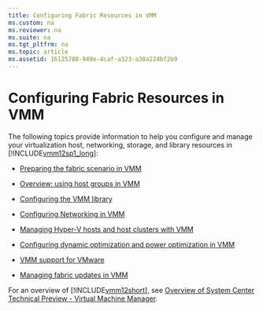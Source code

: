 ```yaml
---
title: Configuring Fabric Resources in VMM
ms.custom: na
ms.reviewer: na
ms.suite: na
ms.tgt_pltfrm: na
ms.topic: article
ms.assetid: 16125788-949e-4caf-a323-a38a224bf2b9
---
```

# Configuring Fabric Resources in VMM
The following topics provide information to help you configure and manage your virtualization host, networking, storage, and library resources in [!INCLUDE[vmm12sp1_long](./Token/vmm12sp1_long_md.md)]:

-   [Preparing the fabric scenario in VMM](./Preparing-the-fabric-scenario-in-VMM.md)

-   [Overview: using host groups in VMM](./Overview--using-host-groups-in-VMM.md)

-   [Configuring the VMM library](./Configuring-the-VMM-library.md)

-   [Configuring Networking in VMM](./Configuring-Networking-in-VMM.md)

-   [Managing Hyper-V hosts and host clusters with VMM](./Managing-Hyper-V-hosts-and-host-clusters-with-VMM.md)

-   [Configuring dynamic optimization and power optimization in VMM](./Configuring-dynamic-optimization-and-power-optimization-in-VMM.md)

-   [VMM support for VMware](./VMM-support-for-VMware.md)

-   [Managing fabric updates in VMM](./Managing-fabric-updates-in-VMM.md)

For an overview of [!INCLUDE[vmm12short](./Token/vmm12short_md.md)], see [Overview of System Center Technical Preview - Virtual Machine Manager](./Overview-of-System-Center-Technical-Preview---Virtual-Machine-Manager.md).


